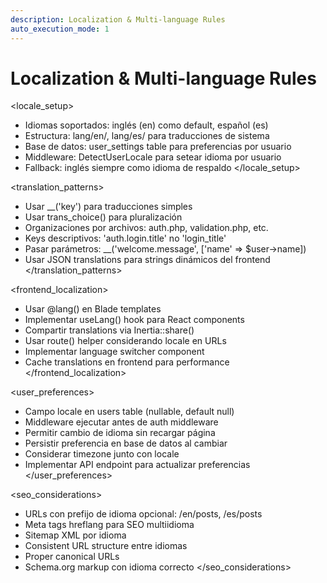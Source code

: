 ```yaml
---
description: Localization & Multi-language Rules
auto_execution_mode: 1
---
```


# Localization & Multi-language Rules

<locale_setup>

- Idiomas soportados: inglés (en) como default, español (es)
- Estructura: lang/en/, lang/es/ para traducciones de sistema
- Base de datos: user_settings table para preferencias por usuario
- Middleware: DetectUserLocale para setear idioma por usuario
- Fallback: inglés siempre como idioma de respaldo
  </locale_setup>

<translation_patterns>

- Usar \_\_('key') para traducciones simples
- Usar trans_choice() para pluralización
- Organizaciones por archivos: auth.php, validation.php, etc.
- Keys descriptivos: 'auth.login.title' no 'login_title'
- Pasar parámetros: \_\_('welcome.message', ['name' => $user->name])
- Usar JSON translations para strings dinámicos del frontend
  </translation_patterns>

<frontend_localization>

- Usar @lang() en Blade templates
- Implementar useLang() hook para React components
- Compartir translations via Inertia::share()
- Usar route() helper considerando locale en URLs
- Implementar language switcher component
- Cache translations en frontend para performance
  </frontend_localization>

<user_preferences>

- Campo locale en users table (nullable, default null)
- Middleware ejecutar antes de auth middleware
- Permitir cambio de idioma sin recargar página
- Persistir preferencia en base de datos al cambiar
- Considerar timezone junto con locale
- Implementar API endpoint para actualizar preferencias
  </user_preferences>

<seo_considerations>

- URLs con prefijo de idioma opcional: /en/posts, /es/posts
- Meta tags hreflang para SEO multiidioma
- Sitemap XML por idioma
- Consistent URL structure entre idiomas
- Proper canonical URLs
- Schema.org markup con idioma correcto
  </seo_considerations>

